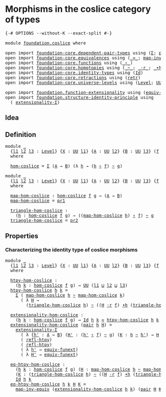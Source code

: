 # Morphisms in the coslice category of types

<pre class="Agda"><a id="55" class="Symbol">{-#</a> <a id="59" class="Keyword">OPTIONS</a> <a id="67" class="Pragma">--without-K</a> <a id="79" class="Pragma">--exact-split</a> <a id="93" class="Symbol">#-}</a>

<a id="98" class="Keyword">module</a> <a id="105" href="foundation.coslice.html" class="Module">foundation.coslice</a> <a id="124" class="Keyword">where</a>

<a id="131" class="Keyword">open</a> <a id="136" class="Keyword">import</a> <a id="143" href="foundation-core.dependent-pair-types.html" class="Module">foundation-core.dependent-pair-types</a> <a id="180" class="Keyword">using</a> <a id="186" class="Symbol">(</a><a id="187" href="foundation-core.dependent-pair-types.html#515" class="Record">Σ</a><a id="188" class="Symbol">;</a> <a id="190" href="foundation-core.dependent-pair-types.html#588" class="InductiveConstructor">pair</a><a id="194" class="Symbol">;</a> <a id="196" href="foundation-core.dependent-pair-types.html#605" class="Field">pr1</a><a id="199" class="Symbol">;</a> <a id="201" href="foundation-core.dependent-pair-types.html#617" class="Field">pr2</a><a id="204" class="Symbol">)</a>
<a id="206" class="Keyword">open</a> <a id="211" class="Keyword">import</a> <a id="218" href="foundation-core.equivalences.html" class="Module">foundation-core.equivalences</a> <a id="247" class="Keyword">using</a> <a id="253" class="Symbol">(</a><a id="254" href="foundation-core.equivalences.html#1621" class="Function Operator">_≃_</a><a id="257" class="Symbol">;</a> <a id="259" href="foundation-core.equivalences.html#5036" class="Function">map-inv-equiv</a><a id="272" class="Symbol">)</a>
<a id="274" class="Keyword">open</a> <a id="279" class="Keyword">import</a> <a id="286" href="foundation-core.functions.html" class="Module">foundation-core.functions</a> <a id="312" class="Keyword">using</a> <a id="318" class="Symbol">(</a><a id="319" href="foundation-core.functions.html#420" class="Function Operator">_∘_</a><a id="322" class="Symbol">)</a>
<a id="324" class="Keyword">open</a> <a id="329" class="Keyword">import</a> <a id="336" href="foundation-core.homotopies.html" class="Module">foundation-core.homotopies</a> <a id="363" class="Keyword">using</a> <a id="369" class="Symbol">(</a><a id="370" href="foundation-core.homotopies.html#627" class="Function Operator">_~_</a><a id="373" class="Symbol">;</a> <a id="375" href="foundation-core.homotopies.html#2083" class="Function Operator">_·r_</a><a id="379" class="Symbol">;</a> <a id="381" href="foundation-core.homotopies.html#1167" class="Function Operator">_∙h_</a><a id="385" class="Symbol">;</a> <a id="387" href="foundation-core.homotopies.html#741" class="Function">refl-htpy</a><a id="396" class="Symbol">)</a>
<a id="398" class="Keyword">open</a> <a id="403" class="Keyword">import</a> <a id="410" href="foundation-core.identity-types.html" class="Module">foundation-core.identity-types</a> <a id="441" class="Keyword">using</a> <a id="447" class="Symbol">(</a><a id="448" href="foundation-core.identity-types.html#1767" class="Datatype">Id</a><a id="450" class="Symbol">)</a>
<a id="452" class="Keyword">open</a> <a id="457" class="Keyword">import</a> <a id="464" href="foundation-core.retractions.html" class="Module">foundation-core.retractions</a> <a id="492" class="Keyword">using</a> <a id="498" class="Symbol">(</a><a id="499" href="foundation-core.retractions.html#607" class="Function">retr</a><a id="503" class="Symbol">)</a>
<a id="505" class="Keyword">open</a> <a id="510" class="Keyword">import</a> <a id="517" href="foundation-core.universe-levels.html" class="Module">foundation-core.universe-levels</a> <a id="549" class="Keyword">using</a> <a id="555" class="Symbol">(</a><a id="556" href="Agda.Primitive.html#597" class="Postulate">Level</a><a id="561" class="Symbol">;</a> <a id="563" href="foundation-core.universe-levels.html#235" class="Primitive">UU</a><a id="565" class="Symbol">;</a> <a id="567" href="Agda.Primitive.html#810" class="Primitive Operator">_⊔_</a><a id="570" class="Symbol">)</a>

<a id="573" class="Keyword">open</a> <a id="578" class="Keyword">import</a> <a id="585" href="foundation.function-extensionality.html" class="Module">foundation.function-extensionality</a> <a id="620" class="Keyword">using</a> <a id="626" class="Symbol">(</a><a id="627" href="foundation-core.function-extensionality.html#1301" class="Function">equiv-funext</a><a id="639" class="Symbol">)</a>
<a id="641" class="Keyword">open</a> <a id="646" class="Keyword">import</a> <a id="653" href="foundation.structure-identity-principle.html" class="Module">foundation.structure-identity-principle</a> <a id="693" class="Keyword">using</a>
  <a id="701" class="Symbol">(</a> <a id="703" href="foundation.structure-identity-principle.html#2980" class="Function">extensionality-Σ</a><a id="719" class="Symbol">)</a>
</pre>
## Idea

## Definition

<pre class="Agda"><a id="758" class="Keyword">module</a> <a id="765" href="foundation.coslice.html#765" class="Module">_</a>
  <a id="769" class="Symbol">{</a><a id="770" href="foundation.coslice.html#770" class="Bound">l1</a> <a id="773" href="foundation.coslice.html#773" class="Bound">l2</a> <a id="776" href="foundation.coslice.html#776" class="Bound">l3</a> <a id="779" class="Symbol">:</a> <a id="781" href="Agda.Primitive.html#597" class="Postulate">Level</a><a id="786" class="Symbol">}</a> <a id="788" class="Symbol">{</a><a id="789" href="foundation.coslice.html#789" class="Bound">X</a> <a id="791" class="Symbol">:</a> <a id="793" href="foundation-core.universe-levels.html#235" class="Primitive">UU</a> <a id="796" href="foundation.coslice.html#770" class="Bound">l1</a><a id="798" class="Symbol">}</a> <a id="800" class="Symbol">{</a><a id="801" href="foundation.coslice.html#801" class="Bound">A</a> <a id="803" class="Symbol">:</a> <a id="805" href="foundation-core.universe-levels.html#235" class="Primitive">UU</a> <a id="808" href="foundation.coslice.html#773" class="Bound">l2</a><a id="810" class="Symbol">}</a> <a id="812" class="Symbol">{</a><a id="813" href="foundation.coslice.html#813" class="Bound">B</a> <a id="815" class="Symbol">:</a> <a id="817" href="foundation-core.universe-levels.html#235" class="Primitive">UU</a> <a id="820" href="foundation.coslice.html#776" class="Bound">l3</a><a id="822" class="Symbol">}</a> <a id="824" class="Symbol">(</a><a id="825" href="foundation.coslice.html#825" class="Bound">f</a> <a id="827" class="Symbol">:</a> <a id="829" href="foundation.coslice.html#789" class="Bound">X</a> <a id="831" class="Symbol">→</a> <a id="833" href="foundation.coslice.html#801" class="Bound">A</a><a id="834" class="Symbol">)</a> <a id="836" class="Symbol">(</a><a id="837" href="foundation.coslice.html#837" class="Bound">g</a> <a id="839" class="Symbol">:</a> <a id="841" href="foundation.coslice.html#789" class="Bound">X</a> <a id="843" class="Symbol">→</a> <a id="845" href="foundation.coslice.html#813" class="Bound">B</a><a id="846" class="Symbol">)</a>
  <a id="850" class="Keyword">where</a>

  <a id="859" href="foundation.coslice.html#859" class="Function">hom-coslice</a> <a id="871" class="Symbol">=</a> <a id="873" href="foundation-core.dependent-pair-types.html#515" class="Record">Σ</a> <a id="875" class="Symbol">(</a><a id="876" href="foundation.coslice.html#801" class="Bound">A</a> <a id="878" class="Symbol">→</a> <a id="880" href="foundation.coslice.html#813" class="Bound">B</a><a id="881" class="Symbol">)</a> <a id="883" class="Symbol">(λ</a> <a id="886" href="foundation.coslice.html#886" class="Bound">h</a> <a id="888" class="Symbol">→</a> <a id="890" class="Symbol">(</a><a id="891" href="foundation.coslice.html#886" class="Bound">h</a> <a id="893" href="foundation-core.functions.html#420" class="Function Operator">∘</a> <a id="895" href="foundation.coslice.html#825" class="Bound">f</a><a id="896" class="Symbol">)</a> <a id="898" href="foundation-core.homotopies.html#627" class="Function Operator">~</a> <a id="900" href="foundation.coslice.html#837" class="Bound">g</a><a id="901" class="Symbol">)</a>

<a id="904" class="Keyword">module</a> <a id="911" href="foundation.coslice.html#911" class="Module">_</a>
  <a id="915" class="Symbol">{</a><a id="916" href="foundation.coslice.html#916" class="Bound">l1</a> <a id="919" href="foundation.coslice.html#919" class="Bound">l2</a> <a id="922" href="foundation.coslice.html#922" class="Bound">l3</a> <a id="925" class="Symbol">:</a> <a id="927" href="Agda.Primitive.html#597" class="Postulate">Level</a><a id="932" class="Symbol">}</a> <a id="934" class="Symbol">{</a><a id="935" href="foundation.coslice.html#935" class="Bound">X</a> <a id="937" class="Symbol">:</a> <a id="939" href="foundation-core.universe-levels.html#235" class="Primitive">UU</a> <a id="942" href="foundation.coslice.html#916" class="Bound">l1</a><a id="944" class="Symbol">}</a> <a id="946" class="Symbol">{</a><a id="947" href="foundation.coslice.html#947" class="Bound">A</a> <a id="949" class="Symbol">:</a> <a id="951" href="foundation-core.universe-levels.html#235" class="Primitive">UU</a> <a id="954" href="foundation.coslice.html#919" class="Bound">l2</a><a id="956" class="Symbol">}</a> <a id="958" class="Symbol">{</a><a id="959" href="foundation.coslice.html#959" class="Bound">B</a> <a id="961" class="Symbol">:</a> <a id="963" href="foundation-core.universe-levels.html#235" class="Primitive">UU</a> <a id="966" href="foundation.coslice.html#922" class="Bound">l3</a><a id="968" class="Symbol">}</a> <a id="970" class="Symbol">{</a><a id="971" href="foundation.coslice.html#971" class="Bound">f</a> <a id="973" class="Symbol">:</a> <a id="975" href="foundation.coslice.html#935" class="Bound">X</a> <a id="977" class="Symbol">→</a> <a id="979" href="foundation.coslice.html#947" class="Bound">A</a><a id="980" class="Symbol">}</a> <a id="982" class="Symbol">{</a><a id="983" href="foundation.coslice.html#983" class="Bound">g</a> <a id="985" class="Symbol">:</a> <a id="987" href="foundation.coslice.html#935" class="Bound">X</a> <a id="989" class="Symbol">→</a> <a id="991" href="foundation.coslice.html#959" class="Bound">B</a><a id="992" class="Symbol">}</a>
  <a id="996" class="Keyword">where</a>

  <a id="1005" href="foundation.coslice.html#1005" class="Function">map-hom-coslice</a> <a id="1021" class="Symbol">:</a> <a id="1023" href="foundation.coslice.html#859" class="Function">hom-coslice</a> <a id="1035" href="foundation.coslice.html#971" class="Bound">f</a> <a id="1037" href="foundation.coslice.html#983" class="Bound">g</a> <a id="1039" class="Symbol">→</a> <a id="1041" class="Symbol">(</a><a id="1042" href="foundation.coslice.html#947" class="Bound">A</a> <a id="1044" class="Symbol">→</a> <a id="1046" href="foundation.coslice.html#959" class="Bound">B</a><a id="1047" class="Symbol">)</a>
  <a id="1051" href="foundation.coslice.html#1005" class="Function">map-hom-coslice</a> <a id="1067" class="Symbol">=</a> <a id="1069" href="foundation-core.dependent-pair-types.html#605" class="Field">pr1</a>

  <a id="1076" href="foundation.coslice.html#1076" class="Function">triangle-hom-coslice</a> <a id="1097" class="Symbol">:</a>
    <a id="1103" class="Symbol">(</a><a id="1104" href="foundation.coslice.html#1104" class="Bound">h</a> <a id="1106" class="Symbol">:</a> <a id="1108" href="foundation.coslice.html#859" class="Function">hom-coslice</a> <a id="1120" href="foundation.coslice.html#971" class="Bound">f</a> <a id="1122" href="foundation.coslice.html#983" class="Bound">g</a><a id="1123" class="Symbol">)</a> <a id="1125" class="Symbol">→</a> <a id="1127" class="Symbol">((</a><a id="1129" href="foundation.coslice.html#1005" class="Function">map-hom-coslice</a> <a id="1145" href="foundation.coslice.html#1104" class="Bound">h</a><a id="1146" class="Symbol">)</a> <a id="1148" href="foundation-core.functions.html#420" class="Function Operator">∘</a> <a id="1150" href="foundation.coslice.html#971" class="Bound">f</a><a id="1151" class="Symbol">)</a> <a id="1153" href="foundation-core.homotopies.html#627" class="Function Operator">~</a> <a id="1155" href="foundation.coslice.html#983" class="Bound">g</a>
  <a id="1159" href="foundation.coslice.html#1076" class="Function">triangle-hom-coslice</a> <a id="1180" class="Symbol">=</a> <a id="1182" href="foundation-core.dependent-pair-types.html#617" class="Field">pr2</a>
</pre>
## Properties

### Characterizing the identity type of coslice morphisms

<pre class="Agda"><a id="1273" class="Keyword">module</a> <a id="1280" href="foundation.coslice.html#1280" class="Module">_</a>
  <a id="1284" class="Symbol">{</a><a id="1285" href="foundation.coslice.html#1285" class="Bound">l1</a> <a id="1288" href="foundation.coslice.html#1288" class="Bound">l2</a> <a id="1291" href="foundation.coslice.html#1291" class="Bound">l3</a> <a id="1294" class="Symbol">:</a> <a id="1296" href="Agda.Primitive.html#597" class="Postulate">Level</a><a id="1301" class="Symbol">}</a> <a id="1303" class="Symbol">{</a><a id="1304" href="foundation.coslice.html#1304" class="Bound">X</a> <a id="1306" class="Symbol">:</a> <a id="1308" href="foundation-core.universe-levels.html#235" class="Primitive">UU</a> <a id="1311" href="foundation.coslice.html#1285" class="Bound">l1</a><a id="1313" class="Symbol">}</a> <a id="1315" class="Symbol">{</a><a id="1316" href="foundation.coslice.html#1316" class="Bound">A</a> <a id="1318" class="Symbol">:</a> <a id="1320" href="foundation-core.universe-levels.html#235" class="Primitive">UU</a> <a id="1323" href="foundation.coslice.html#1288" class="Bound">l2</a><a id="1325" class="Symbol">}</a> <a id="1327" class="Symbol">{</a><a id="1328" href="foundation.coslice.html#1328" class="Bound">B</a> <a id="1330" class="Symbol">:</a> <a id="1332" href="foundation-core.universe-levels.html#235" class="Primitive">UU</a> <a id="1335" href="foundation.coslice.html#1291" class="Bound">l3</a><a id="1337" class="Symbol">}</a> <a id="1339" class="Symbol">{</a><a id="1340" href="foundation.coslice.html#1340" class="Bound">f</a> <a id="1342" class="Symbol">:</a> <a id="1344" href="foundation.coslice.html#1304" class="Bound">X</a> <a id="1346" class="Symbol">→</a> <a id="1348" href="foundation.coslice.html#1316" class="Bound">A</a><a id="1349" class="Symbol">}</a> <a id="1351" class="Symbol">{</a><a id="1352" href="foundation.coslice.html#1352" class="Bound">g</a> <a id="1354" class="Symbol">:</a> <a id="1356" href="foundation.coslice.html#1304" class="Bound">X</a> <a id="1358" class="Symbol">→</a> <a id="1360" href="foundation.coslice.html#1328" class="Bound">B</a><a id="1361" class="Symbol">}</a>
  <a id="1365" class="Keyword">where</a>

  <a id="1374" href="foundation.coslice.html#1374" class="Function">htpy-hom-coslice</a> <a id="1391" class="Symbol">:</a>
    <a id="1397" class="Symbol">(</a><a id="1398" href="foundation.coslice.html#1398" class="Bound">h</a> <a id="1400" href="foundation.coslice.html#1400" class="Bound">k</a> <a id="1402" class="Symbol">:</a> <a id="1404" href="foundation.coslice.html#859" class="Function">hom-coslice</a> <a id="1416" href="foundation.coslice.html#1340" class="Bound">f</a> <a id="1418" href="foundation.coslice.html#1352" class="Bound">g</a><a id="1419" class="Symbol">)</a> <a id="1421" class="Symbol">→</a> <a id="1423" href="foundation-core.universe-levels.html#235" class="Primitive">UU</a> <a id="1426" class="Symbol">(</a><a id="1427" href="foundation.coslice.html#1285" class="Bound">l1</a> <a id="1430" href="Agda.Primitive.html#810" class="Primitive Operator">⊔</a> <a id="1432" href="foundation.coslice.html#1288" class="Bound">l2</a> <a id="1435" href="Agda.Primitive.html#810" class="Primitive Operator">⊔</a> <a id="1437" href="foundation.coslice.html#1291" class="Bound">l3</a><a id="1439" class="Symbol">)</a>
  <a id="1443" href="foundation.coslice.html#1374" class="Function">htpy-hom-coslice</a> <a id="1460" href="foundation.coslice.html#1460" class="Bound">h</a> <a id="1462" href="foundation.coslice.html#1462" class="Bound">k</a> <a id="1464" class="Symbol">=</a>
    <a id="1470" href="foundation-core.dependent-pair-types.html#515" class="Record">Σ</a> <a id="1472" class="Symbol">(</a> <a id="1474" href="foundation.coslice.html#1005" class="Function">map-hom-coslice</a> <a id="1490" href="foundation.coslice.html#1460" class="Bound">h</a> <a id="1492" href="foundation-core.homotopies.html#627" class="Function Operator">~</a> <a id="1494" href="foundation.coslice.html#1005" class="Function">map-hom-coslice</a> <a id="1510" href="foundation.coslice.html#1462" class="Bound">k</a><a id="1511" class="Symbol">)</a>
      <a id="1519" class="Symbol">(</a> <a id="1521" class="Symbol">λ</a> <a id="1523" href="foundation.coslice.html#1523" class="Bound">H</a> <a id="1525" class="Symbol">→</a>
        <a id="1535" class="Symbol">(</a><a id="1536" href="foundation.coslice.html#1076" class="Function">triangle-hom-coslice</a> <a id="1557" href="foundation.coslice.html#1460" class="Bound">h</a><a id="1558" class="Symbol">)</a> <a id="1560" href="foundation-core.homotopies.html#627" class="Function Operator">~</a> <a id="1562" class="Symbol">((</a><a id="1564" href="foundation.coslice.html#1523" class="Bound">H</a> <a id="1566" href="foundation-core.homotopies.html#2083" class="Function Operator">·r</a> <a id="1569" href="foundation.coslice.html#1340" class="Bound">f</a><a id="1570" class="Symbol">)</a> <a id="1572" href="foundation-core.homotopies.html#1167" class="Function Operator">∙h</a> <a id="1575" class="Symbol">(</a><a id="1576" href="foundation.coslice.html#1076" class="Function">triangle-hom-coslice</a> <a id="1597" href="foundation.coslice.html#1462" class="Bound">k</a><a id="1598" class="Symbol">)))</a>

  <a id="1605" href="foundation.coslice.html#1605" class="Function">extensionality-hom-coslice</a> <a id="1632" class="Symbol">:</a>
    <a id="1638" class="Symbol">(</a><a id="1639" href="foundation.coslice.html#1639" class="Bound">h</a> <a id="1641" href="foundation.coslice.html#1641" class="Bound">k</a> <a id="1643" class="Symbol">:</a> <a id="1645" href="foundation.coslice.html#859" class="Function">hom-coslice</a> <a id="1657" href="foundation.coslice.html#1340" class="Bound">f</a> <a id="1659" href="foundation.coslice.html#1352" class="Bound">g</a><a id="1660" class="Symbol">)</a> <a id="1662" class="Symbol">→</a> <a id="1664" href="foundation-core.identity-types.html#1767" class="Datatype">Id</a> <a id="1667" href="foundation.coslice.html#1639" class="Bound">h</a> <a id="1669" href="foundation.coslice.html#1641" class="Bound">k</a> <a id="1671" href="foundation-core.equivalences.html#1621" class="Function Operator">≃</a> <a id="1673" href="foundation.coslice.html#1374" class="Function">htpy-hom-coslice</a> <a id="1690" href="foundation.coslice.html#1639" class="Bound">h</a> <a id="1692" href="foundation.coslice.html#1641" class="Bound">k</a>
  <a id="1696" href="foundation.coslice.html#1605" class="Function">extensionality-hom-coslice</a> <a id="1723" class="Symbol">(</a><a id="1724" href="foundation-core.dependent-pair-types.html#588" class="InductiveConstructor">pair</a> <a id="1729" href="foundation.coslice.html#1729" class="Bound">h</a> <a id="1731" href="foundation.coslice.html#1731" class="Bound">H</a><a id="1732" class="Symbol">)</a> <a id="1734" class="Symbol">=</a>
    <a id="1740" href="foundation.structure-identity-principle.html#2980" class="Function">extensionality-Σ</a>
      <a id="1763" class="Symbol">(</a> <a id="1765" class="Symbol">λ</a> <a id="1767" class="Symbol">{</a><a id="1768" href="foundation.coslice.html#1768" class="Bound">h&#39;</a> <a id="1771" class="Symbol">:</a> <a id="1773" href="foundation.coslice.html#1316" class="Bound">A</a> <a id="1775" class="Symbol">→</a> <a id="1777" href="foundation.coslice.html#1328" class="Bound">B</a><a id="1778" class="Symbol">}</a> <a id="1780" class="Symbol">(</a><a id="1781" href="foundation.coslice.html#1781" class="Bound">H&#39;</a> <a id="1784" class="Symbol">:</a> <a id="1786" class="Symbol">(</a><a id="1787" href="foundation.coslice.html#1768" class="Bound">h&#39;</a> <a id="1790" href="foundation-core.functions.html#420" class="Function Operator">∘</a> <a id="1792" href="foundation.coslice.html#1340" class="Bound">f</a><a id="1793" class="Symbol">)</a> <a id="1795" href="foundation-core.homotopies.html#627" class="Function Operator">~</a> <a id="1797" href="foundation.coslice.html#1352" class="Bound">g</a><a id="1798" class="Symbol">)</a> <a id="1800" class="Symbol">(</a><a id="1801" href="foundation.coslice.html#1801" class="Bound">K</a> <a id="1803" class="Symbol">:</a> <a id="1805" href="foundation.coslice.html#1729" class="Bound">h</a> <a id="1807" href="foundation-core.homotopies.html#627" class="Function Operator">~</a> <a id="1809" href="foundation.coslice.html#1768" class="Bound">h&#39;</a><a id="1811" class="Symbol">)</a> <a id="1813" class="Symbol">→</a> <a id="1815" href="foundation.coslice.html#1731" class="Bound">H</a> <a id="1817" href="foundation-core.homotopies.html#627" class="Function Operator">~</a> <a id="1819" class="Symbol">((</a><a id="1821" href="foundation.coslice.html#1801" class="Bound">K</a> <a id="1823" href="foundation-core.homotopies.html#2083" class="Function Operator">·r</a> <a id="1826" href="foundation.coslice.html#1340" class="Bound">f</a><a id="1827" class="Symbol">)</a> <a id="1829" href="foundation-core.homotopies.html#1167" class="Function Operator">∙h</a> <a id="1832" href="foundation.coslice.html#1781" class="Bound">H&#39;</a><a id="1834" class="Symbol">))</a>
      <a id="1843" class="Symbol">(</a> <a id="1845" href="foundation-core.homotopies.html#741" class="Function">refl-htpy</a><a id="1854" class="Symbol">)</a>
      <a id="1862" class="Symbol">(</a> <a id="1864" href="foundation-core.homotopies.html#741" class="Function">refl-htpy</a><a id="1873" class="Symbol">)</a>
      <a id="1881" class="Symbol">(</a> <a id="1883" class="Symbol">λ</a> <a id="1885" href="foundation.coslice.html#1885" class="Bound">h&#39;</a> <a id="1888" class="Symbol">→</a> <a id="1890" href="foundation-core.function-extensionality.html#1301" class="Function">equiv-funext</a><a id="1902" class="Symbol">)</a>
      <a id="1910" class="Symbol">(</a> <a id="1912" class="Symbol">λ</a> <a id="1914" href="foundation.coslice.html#1914" class="Bound">H&#39;</a> <a id="1917" class="Symbol">→</a> <a id="1919" href="foundation-core.function-extensionality.html#1301" class="Function">equiv-funext</a><a id="1931" class="Symbol">)</a>

  <a id="1936" href="foundation.coslice.html#1936" class="Function">eq-htpy-hom-coslice</a> <a id="1956" class="Symbol">:</a>
    <a id="1962" class="Symbol">(</a><a id="1963" href="foundation.coslice.html#1963" class="Bound">h</a> <a id="1965" href="foundation.coslice.html#1965" class="Bound">k</a> <a id="1967" class="Symbol">:</a> <a id="1969" href="foundation.coslice.html#859" class="Function">hom-coslice</a> <a id="1981" href="foundation.coslice.html#1340" class="Bound">f</a> <a id="1983" href="foundation.coslice.html#1352" class="Bound">g</a><a id="1984" class="Symbol">)</a> <a id="1986" class="Symbol">(</a><a id="1987" href="foundation.coslice.html#1987" class="Bound">H</a> <a id="1989" class="Symbol">:</a> <a id="1991" href="foundation.coslice.html#1005" class="Function">map-hom-coslice</a> <a id="2007" href="foundation.coslice.html#1963" class="Bound">h</a> <a id="2009" href="foundation-core.homotopies.html#627" class="Function Operator">~</a> <a id="2011" href="foundation.coslice.html#1005" class="Function">map-hom-coslice</a> <a id="2027" href="foundation.coslice.html#1965" class="Bound">k</a><a id="2028" class="Symbol">)</a>
    <a id="2034" class="Symbol">(</a><a id="2035" href="foundation.coslice.html#2035" class="Bound">K</a> <a id="2037" class="Symbol">:</a> <a id="2039" class="Symbol">(</a><a id="2040" href="foundation.coslice.html#1076" class="Function">triangle-hom-coslice</a> <a id="2061" href="foundation.coslice.html#1963" class="Bound">h</a><a id="2062" class="Symbol">)</a> <a id="2064" href="foundation-core.homotopies.html#627" class="Function Operator">~</a> <a id="2066" class="Symbol">((</a><a id="2068" href="foundation.coslice.html#1987" class="Bound">H</a> <a id="2070" href="foundation-core.homotopies.html#2083" class="Function Operator">·r</a> <a id="2073" href="foundation.coslice.html#1340" class="Bound">f</a><a id="2074" class="Symbol">)</a> <a id="2076" href="foundation-core.homotopies.html#1167" class="Function Operator">∙h</a> <a id="2079" class="Symbol">(</a><a id="2080" href="foundation.coslice.html#1076" class="Function">triangle-hom-coslice</a> <a id="2101" href="foundation.coslice.html#1965" class="Bound">k</a><a id="2102" class="Symbol">)))</a> <a id="2106" class="Symbol">→</a>
    <a id="2112" href="foundation-core.identity-types.html#1767" class="Datatype">Id</a> <a id="2115" href="foundation.coslice.html#1963" class="Bound">h</a> <a id="2117" href="foundation.coslice.html#1965" class="Bound">k</a>
  <a id="2121" href="foundation.coslice.html#1936" class="Function">eq-htpy-hom-coslice</a> <a id="2141" href="foundation.coslice.html#2141" class="Bound">h</a> <a id="2143" href="foundation.coslice.html#2143" class="Bound">k</a> <a id="2145" href="foundation.coslice.html#2145" class="Bound">H</a> <a id="2147" href="foundation.coslice.html#2147" class="Bound">K</a> <a id="2149" class="Symbol">=</a>
    <a id="2155" href="foundation-core.equivalences.html#5036" class="Function">map-inv-equiv</a> <a id="2169" class="Symbol">(</a><a id="2170" href="foundation.coslice.html#1605" class="Function">extensionality-hom-coslice</a> <a id="2197" href="foundation.coslice.html#2141" class="Bound">h</a> <a id="2199" href="foundation.coslice.html#2143" class="Bound">k</a><a id="2200" class="Symbol">)</a> <a id="2202" class="Symbol">(</a><a id="2203" href="foundation-core.dependent-pair-types.html#588" class="InductiveConstructor">pair</a> <a id="2208" href="foundation.coslice.html#2145" class="Bound">H</a> <a id="2210" href="foundation.coslice.html#2147" class="Bound">K</a><a id="2211" class="Symbol">)</a>
</pre>